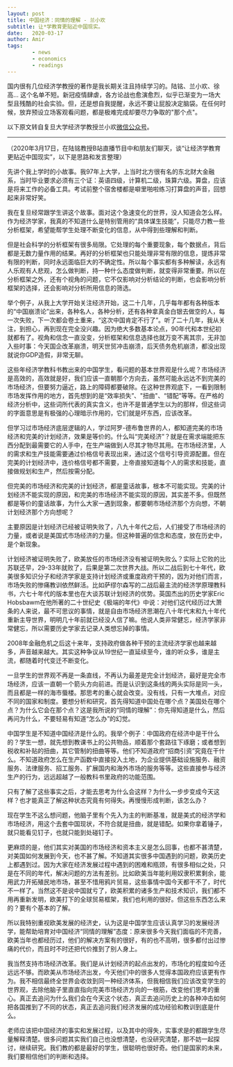 ```yaml
---
layout: post
title: 中国经济：同情的理解 - 兰小欢
subtitle: 让*学教育更贴近中国现实。
date:   2020-03-17
author: Amir
tags:
        - news
        - economics
        - readings
---
```

国内很有几位经济学教授的著作是我长期关注且持续学习的。陆铭、兰小欢、徐高... 这个名单不短。新冠疫情肆虐，各方论战也愈演愈烈，似乎已渐变为一场大型且残酷的社会实验。但，还是想自我提醒，永远不要让屁股决定脑袋。在任何时候，放弃预设立场客观看问题，都是极难完成却要尽力争取的"那个点"。

以下原文转自复旦大学经济学教授兰小欢[微信公众号][文短图长]。

---

（2020年3月17日，在陆铭教授B站直播节目中和朋友们聊天，谈“让经济学教育更贴近中国现实”，以下是思路和发言整理）

先讲个我上学时的小故事。我97年上大学，上当时北方很有名的东北财大金融系，当时毕业要求必须有三个证：英语四级，计算机二级，珠算六级。算盘，应该是将来工作的必备工具。考试前整个宿舍楼都是噼里啪啦练习打算盘的声音，回想起来非常好笑。

我在复旦经常跟学生讲这个故事。面对这个急速变化的世界，没人知道会怎么样。作为经济学家，我真的不知道什么是特别管用的“具体谋生技能”，只能尽力教一些分析框架，希望能帮学生处理不断变化的信息，从中得到些理解和判断。

但是社会科学的分析框架有很多局限。它处理的每个重要现象，每个数据点，背后都是无数力量作用的结果。再好的分析框架也只能处理非常有限的信息，提炼非常有限的判断，同时永远面临巨大的不确定性。所以每个事实都有多种解读，永远有人乐观有人悲观，怎么做判断，持一种什么态度做判断，就变得非常重要。所以在分析框架之外，还有个视角的问题，它不仅影响对分析结论的判断，也会影响分析框架的选择，还会影响对分析所用信息的筛选。

举个例子，从我上大学开始关注经济开始，这二十几年，几乎每年都有各种版本的“中国崩溃论”出来，各种名人，各种分析，还有各种拿真金白银去做空的人，每一次失败，下一次都会卷土重来，“这次中国肯定不行了”。听了二十几年，我从关注，到担心，再到现在完全没兴趣。因为绝大多数基本论点，90年代和本世纪初就都有了。视角和信念一直没变，分析框架和信息选择也就万变不离其宗，无非加入些时事：今天国企改革崩溃，明天世贸冲击崩溃，后天债务危机崩溃，都没出现就说你GDP造假，非常无聊。

这些年经济学教科书教出来的中国学生，看问题的基本世界观是什么呢？市场经济是高效的，高效就是好，我们应该一直朝那个方向去，虽然可能永远达不到完美的市场经济，但要努力逼近，路上的障碍都要破除。在这种世界观底下，一看到限制市场发挥作用的地方，首先想到的是“效率损失”、"扭曲"、“错配”等等。在严格的经济分析中，这些词所代表的真实含义，也许不是普通学生以为的那样，但这些词的字面意思是有极强的心理暗示作用的，它们就是坏东西，应该改革。

但学习过市场经济底层逻辑的人，学过阿罗-德布鲁世界的人，都知道完美的市场经济和完美的计划经济，效果是等价的。什么叫“完美经济”？就是在需求端能把东西分配到最需要它的人手中，在生产端做到人尽其才物尽其用。在市场经济里，人的需求和生产技能需要通过价格信号表现出来，通过这个信号引导资源配置。但在完美的计划经济中，连价格信号都不需要，上帝直接知道每个人的需求和技能，直接做规划和生产，然后按需分配。

但完美的市场经济和完美的计划经济，都是童话故事，根本不可能实现。完美的计划经济不能实现的原因，和完美的市场经济不能实现的原因，其实差不多。但既然都是等价的童话故事，为什么大家一遇到现象，都要朝市场经济那个方向想，不朝计划经济那个方向想呢？

主要原因是计划经济已经被证明失败了，八九十年代之后，人们接受了市场经济的力量，或者说是美国式市场经济的力量。但这种普遍的信念和态度，放在历史中，是个新现象。

计划经济被证明失败了，欧美放任的市场经济没有被证明失败么？实际上它败的比苏联还早，29-33年就败了，后果是第二次世界大战。所以二战后到七十年代，欧美很多知识分子和经济学家是支持计划经济或重度政府干预的，因为对他们而言，市场失败的惨痛教训依然鲜活。比如萨缪尔森写的二战后最主流的经济学原理教科书，六七十年代的版本里也在大谈苏联计划经济的优势。英国杰出的历史学家Eric Hobsbawm在他所著的二十世纪史《极端的年代》中说：对他们这代经历过大萧条的人来说，最不可思议的事情，就是自由市场经济思潮在八十年代末和九十年代重新主导世界，明明几十年前就已经没人信了嘛。他说人类非常健忘，经济学家非常健忘，所以需要历史学家去记录人类想忘掉的事情。

2008年金融危机之后这十来年，支持政府做各种干预的主流经济学家也越来越多，声音越来越大。其实这种争议从19世纪一直延续至今，谁的听众多，谁是主流，都随着时代变迁不断变化。

一旦学生的世界观不再是一条直线，不再认为最差是完全计划经济，最好是完全市场经济，应该一直朝一个箭头方向前进。而是认识到这条线的两头实际是同一头，而且都是一样的海市蜃楼。那思考的重心就会改变。没有线，只有一大堆点，对应不同的国家和制度。要想分析和研究，首先得知道中国处在哪个点？美国处在哪个点？为什么它会在那个点？这是我所说的“同情的理解”：你先得知道是什么，然后再问为什么，不要轻易有知道“怎么办”的幻觉。

中国学生是不知道中国经济是什么的。我举个例子：中国政府在经济中是干什么的？学生一想，就先想到教课书上的公共物品，顺着那个套路往下琢磨；或者想到税收和补贴的扭曲，其它管制的扭曲等等。他们不知道政府“招商引资”究竟在干什么。不知道政府怎么在生产函数中直接投入土地，为企业提供基础设施服务、融资服务、法律服务、招工服务、扩展国内和海外市场的服务等等。这些直接参与经济生产的行为，远远超越了一般教科书里政府的功能范围。

只有了解了这些事实之后，才能去思考为什么会这样？为什么一步步变成今天这样？也才能真正了解这种状态究竟有何得失。再慢慢形成判断，该怎么办？

现在学生不这么想问题，他脑子里有个先入为主的判断基准，就是美式的经济学和市场经济，用这个去套中国现状，不符合就是扭曲，就是错配。如果你拿着锤子，就只能看见钉子，也就只能到处碰钉子。

更麻烦的是，他们其实对美国的市场经济和资本主义是怎么回事，也都不甚清楚，对美国如何发展到今天，也不甚了解。不知道其实很多中国遇到的问题，欧美历史上都遇到过。因为大家在经济发展过程中遇到的困难和瓶颈，有很多相似之处，只是在不同的年代，解决问题的方法有差别。比如欧美当年能利用奴隶积累剩余，能用武力开拓殖民地市场，甚至不惜用鸦片贸易，这些事情中国今天都干不了，时代不一样了。当然这不是说中国就亏了，欧美积累的诸多生产和技术知识，我们都不用再重新发明，欧美打下的全球贸易框架，我们也利用的很好。但这些东西怎么来的？要有个基本的了解。

所以我特别重视欧美发展的经济史，认为这是中国学生应该认真学习的发展经济学，能帮助培育对中国经济“同情的理解”态度：原来很多今天我们面临的不完善，欧美当年也都经历过，他们的解决方案有的很好，有的也不高明，很多都付出过惨痛的代价，而且时不时还把代价推到了别人身上。

我当然支持市场经济改革。我们是从计划经济的起点出发的，市场化的程度如今还远远不够。而欧美从市场经济出发，今天他们中的很多人觉得本国政府应该更有作为。我不相信最终全世界会收敛到同一种经济体系，但我相信我们应该改变学生的世界观，去除他脑子里直直指向完美市场经济方向的一根筋，改变他们思考的重心。真正去追问为什么我们会在今天这个状态，真正去追问历史上的各种冲击如何把各国推到了不同的状态，真正去追问我们经济发展的成功经验和教训到底是什么。

老师应该把中国经济的事实和发展过程，以及其中的得失，实事求是的都跟学生尽量解释清楚。很多问题其实我们自己也没想清楚，也没研究清楚，那不妨一起探讨，继续研究。我们教的都是最好的学生，很聪明也很好奇。他们是国家的未来，我们要相信他们的判断和选择。

[文短图长]: https://mp.weixin.qq.com/s/Lt2J1AsGass84Q-Y_Gkygg
